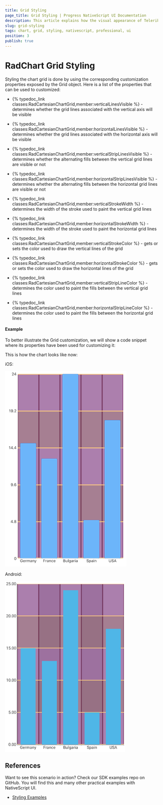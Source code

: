 ```yaml
---
title: Grid Styling
page_title: Grid Styling | Progress NativeScript UI Documentation
description: This article explains how the visual appearance of Telerik Chart's grid for NativeScript can be customized.
slug: grid-styling
tags: chart, grid, styling, nativescript, professional, ui
position: 3
publish: true
---
```


# RadChart Grid Styling

Styling the chart grid is done by using the corresponding customization properties exposed by the Grid object. Here is a list of the properties that can be used to customized:

- {% typedoc_link classes:RadCartesianChartGrid,member:verticalLinesVisible %} - determines whether the grid lines associated with the vertical axis will be visible
- {% typedoc_link classes:RadCartesianChartGrid,member:horizontalLinesVisible %} - determines whether the grid lines associated with the horizontal axis will be visible

- {% typedoc_link classes:RadCartesianChartGrid,member:verticalStripLinesVisible %} - determines whether the alternating fills between the vertical grid lines are visible or not
- {% typedoc_link classes:RadCartesianChartGrid,member:horizontalStripLinesVisible %} - determines whether the alternating fills between the horizontal grid lines are visible or not

- {% typedoc_link classes:RadCartesianChartGrid,member:verticalStrokeWidth %} - determines the width of the stroke used to paint the vertical grid lines
- {% typedoc_link classes:RadCartesianChartGrid,member:horizontalStrokeWidth %} - determines the width of the stroke used to paint the horizontal grid lines

- {% typedoc_link classes:RadCartesianChartGrid,member:verticalStrokeColor %} - gets or sets the color used to draw the vertical lines of the grid
- {% typedoc_link classes:RadCartesianChartGrid,member:horizontalStrokeColor %} - gets or sets the color used to draw the horizontal lines of the grid

- {% typedoc_link classes:RadCartesianChartGrid,member:verticalStripLineColor %} - determines the color used to paint the fills between the vertical grid lines
- {% typedoc_link classes:RadCartesianChartGrid,member:horizontalStripLineColor %} - determines the color used to paint the fills between the horizontal grid lines

#### Example

To better illustrate the Grid customization, we will show a code snippet where its properties have been used for customizing it:

<snippet id='grid-styling'/>

This is how the chart looks like now:

iOS:

![Axis styling](../../../img/ns_ui/grid_styling_ios.png "iOS")

Android:

![Axis styling](../../../img/ns_ui/grid_styling_android.png "Android") 

## References
Want to see this scenario in action?
Check our SDK examples repo on GitHub. You will find this and many other practical examples with NativeScript UI.

* [Styling Examples](https://github.com/telerik/nativescript-ui-samples/tree/master/chart/app/examples/styling)
